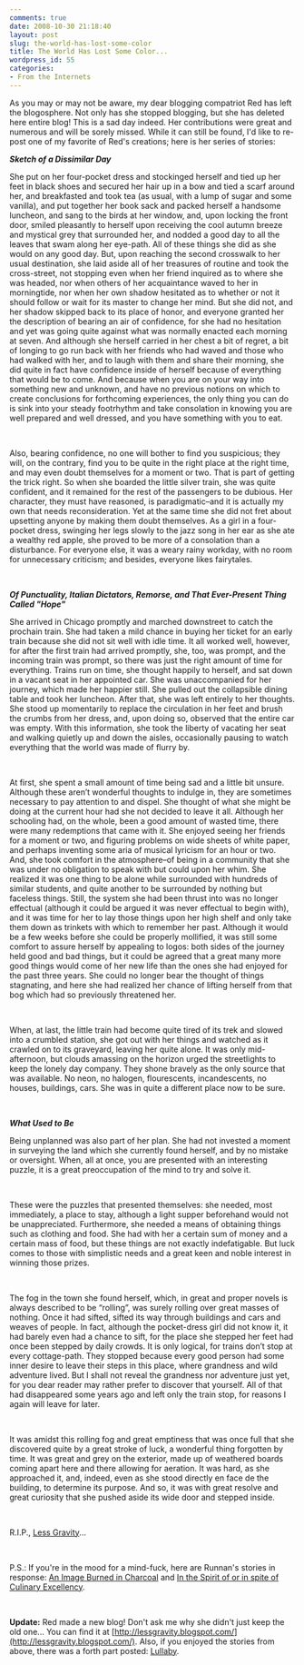 ```yaml
---
comments: true
date: 2008-10-30 21:18:40
layout: post
slug: the-world-has-lost-some-color
title: The World Has Lost Some Color...
wordpress_id: 55
categories:
- From the Internets
---
```


As you may or may not be aware, my dear blogging compatriot Red has left the blogosphere. Not only has she stopped blogging, but she has deleted here entire blog! This is a sad day indeed. Her contributions were great and numerous and will be sorely missed. While it can still be found, I'd like to re-post one of my favorite of Red's creations; here is her series of stories:




  
_**Sketch of a Dissimilar Day**_




She put on her four-pocket dress and stockinged herself and tied up her feet in black shoes and secured her hair up in a bow and tied a scarf around her, and breakfasted and took tea (as usual, with a lump of sugar and some vanilla), and put together her book sack and packed herself a handsome luncheon, and sang to the birds at her window, and, upon locking the front door, smiled pleasantly to herself upon receiving the cool autumn breeze and mystical grey that surrounded her, and nodded a good day to all the leaves that swam along her eye-path. All of these things she did as she would on any good day. But, upon reaching the second crosswalk to her usual destination, she laid aside all of her treasures of routine and took the cross-street, not stopping even when her friend inquired as to where she was headed, nor when others of her acquaintance waved to her in morningtide, nor when her own shadow hesitated as to whether or not it should follow or wait for its master to change her mind. But she did not, and her shadow skipped back to its place of honor, and everyone granted her the description of bearing an air of confidence, for she had no hesitation and yet was going quite against what was normally enacted each morning at seven. And although she herself carried in her chest a bit of regret, a bit of longing to go run back with her friends who had waved and those who had walked with her, and to laugh with them and share their morning, she did quite in fact have confidence inside of herself because of everything that would be to come. And because when you are on your way into something new and unknown, and have no previous notions on which to create conclusions for forthcoming experiences, the only thing you can do is sink into your steady footrhythm and take consolation in knowing you are well prepared and well dressed, and you have something with you to eat.




 




Also, bearing confidence, no one will bother to find you suspicious; they will, on the contrary, find you to be quite in the right place at the right time, and may even doubt themselves for a moment or two. That is part of getting the trick right. So when she boarded the little silver train, she was quite confident, and it remained for the rest of the passengers to be dubious. Her character, they must have reasoned, is paradigmatic–and it is actually my own that needs reconsideration. Yet at the same time she did not fret about upsetting anyone by making them doubt themselves. As a girl in a four-pocket dress, swinging her legs slowly to the jazz song in her ear as she ate a wealthy red apple, she proved to be more of a consolation than a disturbance. For everyone else, it was a weary rainy workday, with no room for unnecessary criticism; and besides, everyone likes fairytales.




 




**_Of Punctuality, Italian Dictators, Remorse, and That Ever-Present Thing Called "Hope"_**




She arrived in Chicago promptly and marched downstreet to catch the prochain train. She had taken a mild chance in buying her ticket for an early train because she did not sit well with idle time. It all worked well, however, for after the first train had arrived promptly, she, too, was prompt, and the incoming train was prompt, so there was just the right amount of time for everything. Trains run on time, she thought happily to herself, and sat down in a vacant seat in her appointed car. She was unaccompanied for her journey, which made her happier still. She pulled out the collapsible dining table and took her luncheon. After that, she was left entirely to her thoughts. She stood up momentarily to replace the circulation in her feet and brush the crumbs from her dress, and, upon doing so, observed that the entire car was empty. With this information, she took the liberty of vacating her seat and walking quietly up and down the aisles, occasionally pausing to watch everything that the world was made of flurry by.




 




At first, she spent a small amount of time being sad and a little bit unsure. Although these aren’t wonderful thoughts to indulge in, they are sometimes necessary to pay attention to and dispel. She thought of what she might be doing at the current hour had she not decided to leave it all. Although her schooling had, on the whole, been a good amount of wasted time, there were many redemptions that came with it. She enjoyed seeing her friends for a moment or two, and figuring problems on wide sheets of white paper, and perhaps inventing some aria of musical lyricism for an hour or two. And, she took comfort in the atmosphere–of being in a community that she was under no obligation to speak with but could upon her whim. She realized it was one thing to be alone while surrounded with hundreds of similar students, and quite another to be surrounded by nothing but faceless things. Still, the system she had been thrust into was no longer effectual (although it could be argued it was never effectual to begin with), and it was time for her to lay those things upon her high shelf and only take them down as trinkets with which to remember her past. Although it would be a few weeks before she could be properly mollified, it was still some comfort to assure herself by appealing to logos: both sides of the journey held good and bad things, but it could be agreed that a great many more good things would come of her new life than the ones she had enjoyed for the past three years. She could no longer bear the thought of things stagnating, and here she had realized her chance of lifting herself from that bog which had so previously threatened her.




 




When, at last, the little train had become quite tired of its trek and slowed into a crumbled station, she got out with her things and watched as it crawled on to its graveyard, leaving her quite alone. It was only mid-afternoon, but clouds amassing on the horizon urged the streetlights to keep the lonely day company. They shone bravely as the only source that was available. No neon, no halogen, flourescents, incandescents, no houses, buildings, cars. She was in quite a different place now to be sure.




 




**_What Used to Be_**




Being unplanned was also part of her plan. She had not invested a moment in surveying the land which she currently found herself, and by no mistake or oversight. When, all at once, you are presented with an interesting puzzle, it is a great preoccupation of the mind to try and solve it.




 




These were the puzzles that presented themselves: she needed, most immediately, a place to stay, although a light supper beforehand would not be unappreciated. Furthermore, she needed a means of obtaining things such as clothing and food. She had with her a certain sum of money and a certain mass of food, but these things are not exactly indefatigable. But luck comes to those with simplistic needs and a great keen and noble interest in winning those prizes.




 




The fog in the town she found herself, which, in great and proper novels is always described to be “rolling”, was surely rolling over great masses of nothing. Once it had sifted, sifted its way through buildings and cars and weaves of people. In fact, although the pocket-dress girl did not know it, it had barely even had a chance to sift, for the place she stepped her feet had once been stepped by daily crowds. It is only logical, for trains don’t stop at every cottage-path. They stopped because every good person had some inner desire to leave their steps in this place, where grandness and wild adventure lived. But I shall not reveal the grandness nor adventure just yet, for you dear reader may rather prefer to discover that yourself. All of that had disappeared some years ago and left only the train stop, for reasons I again will leave for later.




 




It was amidst this rolling fog and great emptiness that was once full that she discovered quite by a great stroke of luck, a wonderful thing forgotten by time. It was great and grey on the exterior, made up of weathered boards coming apart here and there allowing for aeration. It was hard, as she approached it, and, indeed, even as she stood directly en face de the building, to determine its purpose. And so, it was with great resolve and great curiosity that she pushed aside its wide door and stepped inside.




 




R.I.P., [Less Gravity](http://lessgravity.wordpress.com/)...




 




P.S.: If you're in the mood for a mind-fuck, here are Runnan's stories in response: [An Image Burned in Charcoal](http://ponspk.blogspot.com/2008/10/so-httplessgravity.html) and [In the Spirit of or in spite of Culinary Excellency](http://ponspk.blogspot.com/2008/10/in-spirit-of-or-in-spite-of-culinary.html).




 




**Update:** Red made a new blog! Don't ask me why she didn't just keep the old one... You can find it at [http://lessgravity.blogspot.com/](http://lessgravity.blogspot.com/). Also, if you enjoyed the stories from above, there was a forth part posted: [Lullaby](http://lessgravity.blogspot.com/2008/11/lullaby.html).
